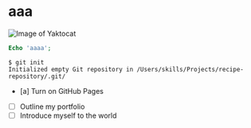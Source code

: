 # <h1>aaa</h1>
![Image of Yaktocat](https://octodex.github.com/images/yaktocat.png)
``` PHP
Echo 'aaaa';
```
```
$ git init
Initialized empty Git repository in /Users/skills/Projects/recipe-repository/.git/
```
- [a] Turn on GitHub Pages
- [ ] Outline my portfolio
- [ ] Introduce myself to the world

